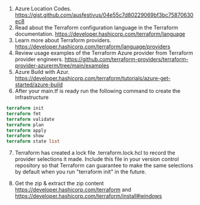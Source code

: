 1. Azure Location Codes. https://gist.github.com/ausfestivus/04e55c7d80229069bf3bc75870630ec8
2. Read about the Terraform configuration language in the Terraform documentation. https://developer.hashicorp.com/terraform/language
3. Learn more about Terraform providers. https://developer.hashicorp.com/terraform/language/providers
4. Review usage examples of the Terraform Azure provider from Terraform provider engineers. https://github.com/terraform-providers/terraform-provider-azurerm/tree/main/examples
5. Azure Build with Azur. https://developer.hashicorp.com/terraform/tutorials/azure-get-started/azure-build
6. After your main.tf is ready run the following command to create the infrastructure

``` Terraform Commands
terraform init
terraform fmt
terraform validate
terraform plan
terraform apply
terraform show
terraform state list
```

7. Terraform has created a lock file .terraform.lock.hcl to record the provider selections it made. Include this file in your version control repository so that Terraform can guarantee to make the same selections by default when you run "terraform init" in the future.

8. Get the zip & extract the zip content https://developer.hashicorp.com/terraform and https://developer.hashicorp.com/terraform/install#windows
